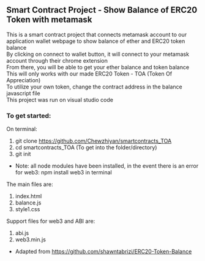 <h2>Smart Contract Project - Show Balance of ERC20 Token with metamask</h2>
This is a smart contract project that connects metamask account to our application wallet webpage to show balance of ether and ERC20 token balance <br>
By clicking on connect to wallet button, it will connect to your metamask account through their chrome extension <br>
From there, you will be able to get your ether balance and token balance <br>
This will only works with our made ERC20 Token - TOA (Token Of Appreciation) <br>
To utilize your own token, change the contract address in the balance javascript file <br>
This project was run on visual studio code <br>

<h3>To get started:</h3>

On terminal:
1. git clone https://github.com/Chewzhiyan/smartcontracts_TOA
2. cd smartcontracts_TOA (To get into the folder/directory)
3. git init
- Note: all node modules have been installed, in the event there is an error for web3: npm install web3 in terminal

The main files are: <br>
1. index.html
2. balance.js
3. style1.css

Support files for web3 and ABI are: <br>
1. abi.js
2. web3.min.js

- Adapted from https://github.com/shawntabrizi/ERC20-Token-Balance
